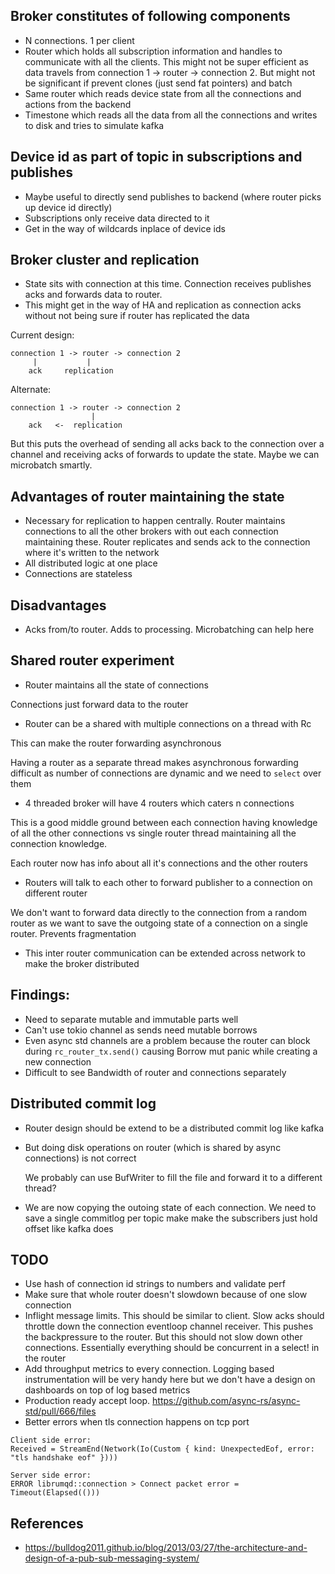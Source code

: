 
Broker constitutes of following components
----------------

* N connections. 1 per client 
* Router which holds all subscription information and handles to
  communicate with all the clients. This might not be super efficient as
  data travels from connection 1 -> router -> connection 2. But might
  not be significant if prevent clones (just send fat pointers) and batch
* Same router which reads device state from all the connections and actions
  from the backend
* Timestone which reads all the data from all the connections and writes
  to disk and tries to simulate kafka


Device id as part of topic in subscriptions and publishes
-----------------

* Maybe useful to directly send publishes to backend (where router picks up device id directly)
* Subscriptions only receive data directed to it
* Get in the way of wildcards inplace of device ids


Broker cluster and replication
-----------------

* State sits with connection at this time. Connection receives publishes
  acks and forwards data to router.
* This might get in the way of HA and replication as connection acks
  without not being sure if router has replicated the data

Current design:

	connection 1 -> router -> connection 2
	     |           |
	    ack     replication

Alternate:

	connection 1 -> router -> connection 2
	                  |
	    ack   <-  replication

But this puts the overhead of sending all acks back to the connection
over a channel and receiving acks of forwards to update the state. Maybe 
we can microbatch smartly. 

Advantages of router maintaining the state
---------------

* Necessary for replication to happen centrally. Router maintains
  connections to all the other brokers with out each connection
  maintaining these. Router replicates and sends ack to the connection
  where it's written to the network
* All distributed logic at one place
* Connections are stateless

Disadvantages
-------------

* Acks from/to router. Adds to processing. Microbatching can help here 


Shared router experiment
-------------

* Router maintains all the state of connections

Connections just forward data to the router

* Router can be a shared with multiple connections on a thread with Rc

This can make the router forwarding asynchronous

Having a router as a separate thread makes asynchronous forwarding
difficult as number of connections are dynamic and we need to `select`
over them

* 4 threaded broker will have 4 routers which caters n connections

This is a good middle ground between each connection having knowledge of
all the other connections vs single router thread maintaining all the
connection knowledge. 

Each router now has info about all it's connections and the other
routers

* Routers will talk to each other to forward publisher to a connection
  on different router

We don't want to forward data directly to the connection from a random
router as we want to save the outgoing state of a connection on a
single router. Prevents fragmentation

* This inter router communication can be extended across network to make
  the broker distributed


Findings:
-------

* Need to separate mutable and immutable parts well
* Can't use tokio channel as sends need mutable borrows
* Even async std channels are a problem because the router can block
  during `rc_router_tx.send()` causing Borrow mut panic while creating a
  new connection
* Difficult to see Bandwidth of router and connections separately


Distributed commit log
----------------

* Router design should be extend to be a distributed commit log like
  kafka

* But doing disk operations on router (which is shared by async
  connections) is not correct

  We probably can use BufWriter to fill the file and forward it to a
  different thread?

* We are now copying the outoing state of each connection. We need to
  save a single commitlog per topic make make the subscribers just hold
  offset like kafka does

TODO
---------------

* Use hash of connection id strings to numbers and validate perf 
* Make sure that whole router doesn't slowdown because of one slow connection
* Inflight message limits. This should be similar to client. Slow acks should 
  throttle down the connection eventloop channel receiver. This
  pushes the backpressure to the router. But this should not slow down 
  other connections. Essentially everything should be concurrent in a 
  select! in the router
* Add throughput metrics to every connection. Logging based
  instrumentation will be very handy here but we don't have a design on
  dashboards on top of log based metrics
* Production ready accept loop. https://github.com/async-rs/async-std/pull/666/files
* Better errors when tls connection happens on tcp port
```
Client side error:
Received = StreamEnd(Network(Io(Custom { kind: UnexpectedEof, error: "tls handshake eof" })))

Server side error:
ERROR librumqd::connection > Connect packet error = Timeout(Elapsed(()))
```

References
--------------

* https://bulldog2011.github.io/blog/2013/03/27/the-architecture-and-design-of-a-pub-sub-messaging-system/
